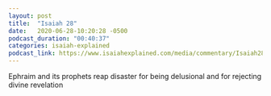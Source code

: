 ```yaml
---
layout: post
title:  "Isaiah 28"
date:   2020-06-28-10:20:28 -0500
podcast_duration: "00:40:37"
categories: isaiah-explained
podcast_link: https://www.isaiahexplained.com/media/commentary/Isaiah28.mp3
---
```

Ephraim and its prophets reap disaster for being delusional and for rejecting divine revelation
